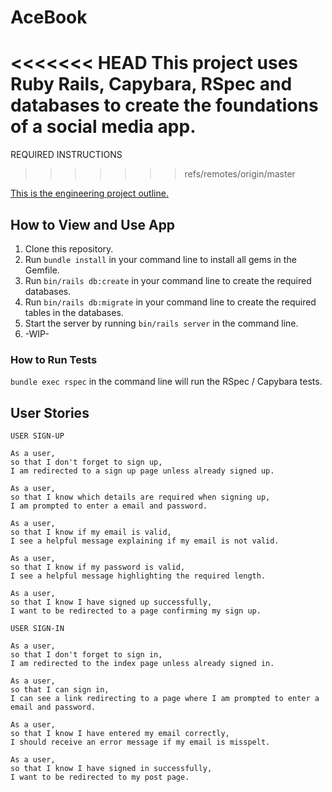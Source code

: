 # AceBook

<<<<<<< HEAD
  This project uses Ruby Rails, Capybara, RSpec and databases to create the foundations of a social media app.
=======
REQUIRED INSTRUCTIONS
>>>>>>> refs/remotes/origin/master

  [This is the engineering project outline.](https://github.com/makersacademy/course/tree/master/engineering_projects/rails)


## How to View and Use App

1. Clone this repository.
2. Run `bundle install` in your command line to install all gems in the Gemfile.
3. Run `bin/rails db:create` in your command line to create the required databases.
4. Run `bin/rails db:migrate` in your command line to create the required tables in the databases.
5. Start the server by running `bin/rails server` in the command line.
6. -WIP-

### How to Run Tests

`bundle exec rspec` in the command line will run the RSpec / Capybara tests.


## User Stories
```
USER SIGN-UP

As a user,
so that I don't forget to sign up,
I am redirected to a sign up page unless already signed up.

As a user,
so that I know which details are required when signing up,
I am prompted to enter a email and password.

As a user,
so that I know if my email is valid,
I see a helpful message explaining if my email is not valid.

As a user,
so that I know if my password is valid,
I see a helpful message highlighting the required length.

As a user,
so that I know I have signed up successfully,
I want to be redirected to a page confirming my sign up.
```

```
USER SIGN-IN

As a user,
so that I don't forget to sign in,
I am redirected to the index page unless already signed in.

As a user,
so that I can sign in,
I can see a link redirecting to a page where I am prompted to enter a email and password.

As a user,
so that I know I have entered my email correctly,
I should receive an error message if my email is misspelt.

As a user,
so that I know I have signed in successfully,
I want to be redirected to my post page.
```
